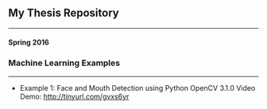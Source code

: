 ## My Thesis Repository
________________________
#### Spring 2016
### Machine Learning Examples
___________________________________
* Example 1: Face and Mouth Detection using Python OpenCV 3.1.0
            Video Demo: http://tinyurl.com/gvxs6yr

 
